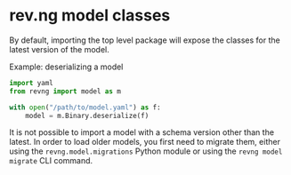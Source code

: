 # rev.ng model classes

By default, importing the top level package will expose the classes for the latest version of the model.

Example: deserializing a model

```python
import yaml
from revng import model as m

with open("/path/to/model.yaml") as f:
    model = m.Binary.deserialize(f)
```

It is not possible to import a model with a schema version other than the latest. In order to load older models, you first need to migrate them, either using the `revng.model.migrations` Python module or using the `revng model migrate` CLI command.
